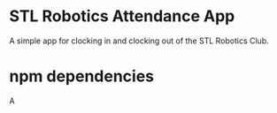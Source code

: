 # STL Robotics Attendance App

A simple app for clocking in and clocking out of the STL Robotics Club.

# npm dependencies 
A
